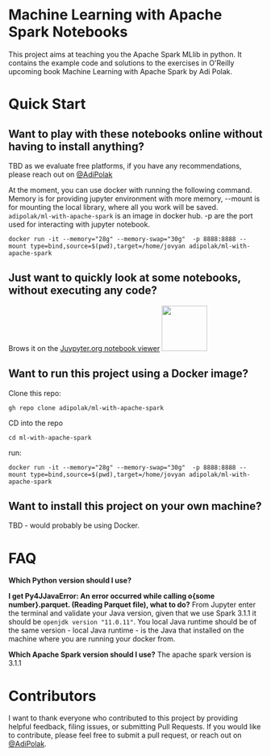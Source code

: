 Machine Learning with Apache Spark Notebooks
==========================
This project aims at teaching you the Apache Spark MLlib in python. It contains the example code and solutions to the exercises in O'Reilly upcoming book Machine Learning with Apache Spark by Adi Polak.


# Quick Start

## Want to play with these notebooks online without having to install anything?
TBD as we evaluate free platforms, if you have any recommendations, please reach out on [@AdiPolak](https://twitter.com/AdiPolak)

At the moment, you can use docker with running the following command. Memory is for providing jupyter environment with more memory, --mount is for mounting the local library, where all you work will be saved. `adipolak/ml-with-apache-spark` is an image in docker hub. -p are the port used for interacting with jupyter notebook.

```code
docker run -it --memory="28g" --memory-swap="30g"  -p 8888:8888 --mount type=bind,source=$(pwd),target=/home/jovyan adipolak/ml-with-apache-spark
```

## Just want to quickly look at some notebooks, without executing any code?
Brows it on the [Juypyter.org notebook viewer](https://nbviewer.jupyter.org/github/adipola/ml-with-apache-spark/tree/main/notebooks/)
<img src="https://nbviewer.jupyter.org/static/img/nav_logo.svg" width="90" />

## Want to run this project using a Docker image?

Clone this repo:
```code
gh repo clone adipolak/ml-with-apache-spark
```
CD into the repo
```code
cd ml-with-apache-spark
```
run:
```code
docker run -it --memory="28g" --memory-swap="30g"  -p 8888:8888 --mount type=bind,source=$(pwd),target=/home/jovyan adipolak/ml-with-apache-spark
```


## Want to install this project on your own machine?
TBD - would probably be using Docker.


# FAQ

**Which Python version should I use?**


**I get Py4JJavaError: An error occurred while calling o{some number}.parquet. (Reading Parquet file), what to do?**
From Jupyter enter the terminal and validate your Java version, given that we use Spark 3.1.1 it should be `openjdk version "11.0.11"`.
You local Java runtime should be of the same version - local Java runtime -  is the Java that installed on the machine where you are running your docker from.


**Which Apache Spark version should I use?**
The apache spark version is 3.1.1

# Contributors
I want to thank everyone who contributed to this project by providing helpful feedback, filing issues, or submitting Pull Requests. 
If you would like to contribute, please feel free to submit a pull request, or reach out on [@AdiPolak](https://twitter.com/AdiPolak).
